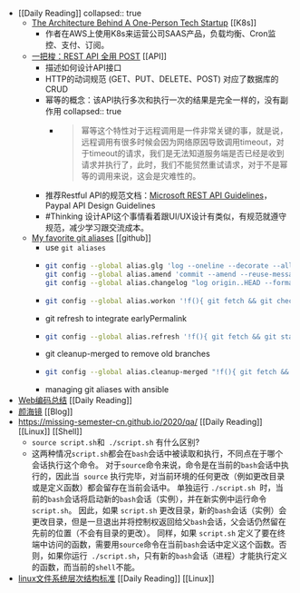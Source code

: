 - [[Daily Reading]]
  collapsed:: true
	- [The Architecture Behind A One-Person Tech Startup](https://anthonynsimon.com/blog/one-man-saas-architecture/) [[K8s]]
		- 作者在AWS上使用K8s来运营公司SAAS产品，负载均衡、Cron监控、支付、订阅。
	- [一把梭：REST API 全用 POST](https://coolshell.cn/articles/22173.html) [[API]]
		- 描述如何设计API接口
		- HTTP的动词规范 (GET、PUT、DELETE、POST) 对应了数据库的CRUD
		- 幂等的概念：该API执行多次和执行一次的结果是完全一样的，没有副作用
		  collapsed:: true
			- > 幂等这个特性对于远程调用是一件非常关键的事，就是说，远程调用有很多时候会因为网络原因导致调用timeout，对于timeout的请求，我们是无法知道服务端是否已经是收到请求并执行了，此时，我们不能贸然重试请求，对于不是幂等的调用来说，这会是灾难性的。
		- 推荐Restful API的规范文档：[Microsoft REST API Guidelines](https://github.com/microsoft/api-guidelines/blob/vNext/Guidelines.md)，Paypal API Design Guidelines
		- #Thinking 设计API这个事情看着跟UI/UX设计有类似，有规范就遵守规范，减少学习跟交流成本。
	- [My favorite git aliases](https://www.lazy-electron.com/2021/07/29/git-aliases.html) [[github]]
		- use `git aliases`
		- ```bash
		  git config --global alias.glg 'log --oneline --decorate --all --graph'
		  git config --global alias.amend 'commit --amend --reuse-message=HEAD'
		  git config --global alias.changelog "log origin..HEAD --format='* %s%n%w(,4,4)%+b'"
		  ```
		- ```bash
		  git config --global alias.workon '!f(){ git fetch && git checkout -b "$1" $(git symbolic-ref refs/remotes/origin/HEAD | sed "s@^refs/remotes/@@"); };f'
		  ```
		- git refresh to integrate earlyPermalink
		- ```bash
		  git config --global alias.refresh '!f(){ git fetch && git stash && git rebase $(git symbolic-ref refs/remotes/origin/HEAD | sed "s@^refs/remotes/@@") && git stash pop; };f'
		  ```
		- git cleanup-merged to remove old branches
		- ```bash
		  git config --global alias.cleanup-merged "!f(){ git fetch && git branch --merged | grep -v '* ' | xargs git branch --delete; };f"
		  ```
		- managing git aliases with ansible
- [Web编码总结](https://yanhaijing.com/web/2014/12/20/web-charset/) [[Daily Reading]]
- [颜海镜](https://yanhaijing.com) [[Blog]]
- https://missing-semester-cn.github.io/2020/qa/ [[Daily Reading]] [[Linux]] [[Shell]]
	- `source script.sh`和` ./script.sh` 有什么区别?
	- 这两种情况` script.sh `都会在`bash`会话中被读取和执行，不同点在于哪个会话执行这个命令。 对于` source `命令来说，命令是在当前的`bash`会话中执行的，因此当` source` 执行完毕，对当前环境的任何更改（例如更改目录或是定义函数）都会留存在当前会话中。 单独运行 `./script.sh `时，当前的`bash`会话将启动新的`bash`会话（实例），并在新实例中运行命令 `script.sh`。 因此，如果 `script.sh` 更改目录，新的`bash`会话（实例）会更改目录，但是一旦退出并将控制权返回给父`bash`会话，父会话仍然留在先前的位置（不会有目录的更改）。 同样，如果 `script.sh` 定义了要在终端中访问的函数，需要用` source `命令在当前`bash`会话中定义这个函数。否则，如果你运行` ./script.sh`，只有新的`bash`会话（进程）才能执行定义的函数，而当前的`shell`不能。
- [linux文件系统层次结构标准](https://zh.wikipedia.org/wiki/文件系统层次结构标准) [[Daily Reading]] [[Linux]]